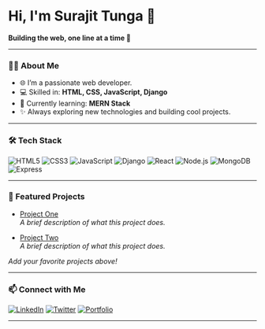 # Hi, I'm Surajit Tunga 👋

**Building the web, one line at a time 🚀**

---

### 👨‍💻 About Me

- 🌐 I’m a passionate web developer.
- 💻 Skilled in: **HTML, CSS, JavaScript, Django**
- 🌱 Currently learning: **MERN Stack**
- ✨ Always exploring new technologies and building cool projects.

---

### 🛠️ Tech Stack

![HTML5](https://img.shields.io/badge/-HTML5-E34F26?style=flat&logo=html5&logoColor=fff)
![CSS3](https://img.shields.io/badge/-CSS3-1572B6?style=flat&logo=css3)
![JavaScript](https://img.shields.io/badge/-JavaScript-F7DF1E?style=flat&logo=javascript&logoColor=222)
![Django](https://img.shields.io/badge/-Django-092E20?style=flat&logo=django)
![React](https://img.shields.io/badge/-React-61DAFB?style=flat&logo=react)
![Node.js](https://img.shields.io/badge/-Node.js-339933?style=flat&logo=node.js)
![MongoDB](https://img.shields.io/badge/-MongoDB-47A248?style=flat&logo=mongodb)
![Express](https://img.shields.io/badge/-Express.js-000?style=flat&logo=express)

---

### 📌 Featured Projects

- [Project One](https://github.com/Surajit-Tunga/project-one)  
  _A brief description of what this project does._

- [Project Two](https://github.com/Surajit-Tunga/project-two)  
  _A brief description of what this project does._

_Add your favorite projects above!_

---

### 📫 Connect with Me

[![LinkedIn](https://img.shields.io/badge/-LinkedIn-0077B5?style=flat&logo=linkedin)](YOUR_LINKEDIN_URL)
[![Twitter](https://img.shields.io/badge/-Twitter-1DA1F2?style=flat&logo=twitter)](YOUR_TWITTER_URL)
[![Portfolio](https://img.shields.io/badge/-Portfolio-24292E?style=flat&logo=github)](YOUR_PORTFOLIO_URL)

---

<!--
**Surajit-Tunga/Surajit-Tunga** is a ✨ special ✨ repository because its README.md (this file) appears on your GitHub profile.
-->
